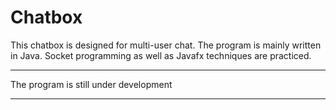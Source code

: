 # Chatbox
This chatbox is designed for multi-user chat.
The program is mainly written in Java.
Socket programming as well as Javafx techniques are practiced.


***
  The program is still under development
***

